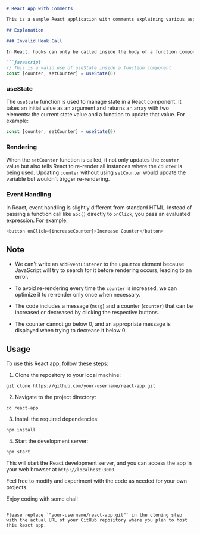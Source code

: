 
```markdown
# React App with Comments

This is a sample React application with comments explaining various aspects of the code.

## Explanation

### Invalid Hook Call

In React, hooks can only be called inside the body of a function component. This is why functions using or manipulating variables created from hooks should be declared inside the function component. This is to ensure that the hook is accessible within the component's scope. For example:

```javascript
// This is a valid use of useState inside a function component
const [counter, setCounter] = useState(0)
```

### useState

The `useState` function is used to manage state in a React component. It takes an initial value as an argument and returns an array with two elements: the current state value and a function to update that value. For example:

```javascript
const [counter, setCounter] = useState(0)
```

### Rendering

When the `setCounter` function is called, it not only updates the `counter` value but also tells React to re-render all instances where the `counter` is being used. Updating `counter` without using `setCounter` would update the variable but wouldn't trigger re-rendering.

### Event Handling

In React, event handling is slightly different from standard HTML. Instead of passing a function call like `abc()` directly to `onClick`, you pass an evaluated expression. For example:

```javascript
<button onClick={increaseCounter}>Increase Counter</button>
```

## Note

- We can't write an `addEventListener` to the `upButton` element because JavaScript will try to search for it before rendering occurs, leading to an error.

- To avoid re-rendering every time the `counter` is increased, we can optimize it to re-render only once when necessary.

- The code includes a message (`mssg`) and a counter (`counter`) that can be increased or decreased by clicking the respective buttons.

- The counter cannot go below 0, and an appropriate message is displayed when trying to decrease it below 0.

## Usage

To use this React app, follow these steps:

1. Clone the repository to your local machine:

```shell
git clone https://github.com/your-username/react-app.git
```

2. Navigate to the project directory:

```shell
cd react-app
```

3. Install the required dependencies:

```shell
npm install
```

4. Start the development server:

```shell
npm start
```

This will start the React development server, and you can access the app in your web browser at `http://localhost:3000`.

Feel free to modify and experiment with the code as needed for your own projects.

Enjoy coding with some chai!
```

Please replace `"your-username/react-app.git"` in the cloning step with the actual URL of your GitHub repository where you plan to host this React app.
